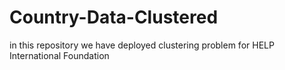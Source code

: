 # Country-Data-Clustered
in this repository we have deployed clustering problem for HELP International Foundation 

